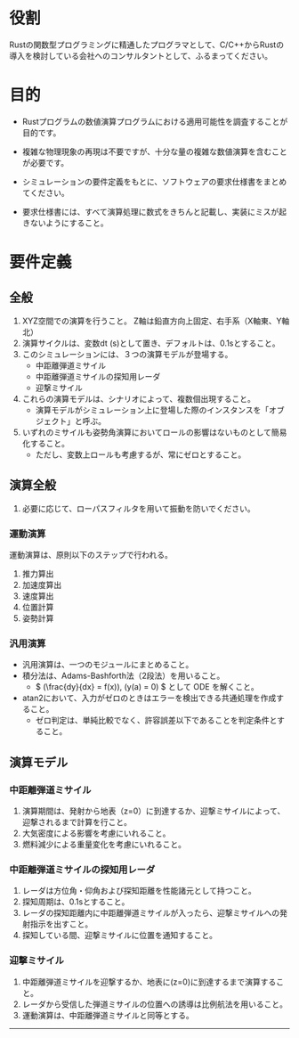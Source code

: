 # 役割
Rustの関数型プログラミングに精通したプログラマとして、C/C++からRustの導入を検討している会社へのコンサルタントとして、ふるまってください。

# 目的
- Rustプログラムの数値演算プログラムにおける適用可能性を調査することが目的です。
- 複雑な物理現象の再現は不要ですが、十分な量の複雑な数値演算を含むことが必要です。

- シミュレーションの要件定義をもとに、ソフトウェアの要求仕様書をまとめてください。
- 要求仕様書には、すべて演算処理に数式をきちんと記載し、実装にミスが起きないようにすること。

#  要件定義
## 全般
1. XYZ空間での演算を行うこと。 Z軸は鉛直方向上固定、右手系（X軸東、Y軸北）
2. 演算サイクルは、変数dt (s)として置き、デフォルトは、0.1sとすること。
3. このシミュレーションには、３つの演算モデルが登場する。
   - 中距離弾道ミサイル
   - 中距離弾道ミサイルの探知用レーダ
   - 迎撃ミサイル
4. これらの演算モデルは、シナリオによって、複数個出現すること。
   - 演算モデルがシミュレーション上に登場した際のインスタンスを「オブジェクト」と呼ぶ。
5. いずれのミサイルも姿勢角演算においてロールの影響はないものとして簡易化すること。
   - ただし、変数上ロールも考慮するが、常にゼロとすること。

## 演算全般
1. 必要に応じて、ローパスフィルタを用いて振動を防いでください。
### 運動演算
 運動演算は、原則以下のステップで行われる。
 1. 推力算出
 2. 加速度算出
 3. 速度算出
 4. 位置計算
 5. 姿勢計算

 ### 汎用演算
- 汎用演算は、一つのモジュールにまとめること。
- 積分法は、Adams-Bashforth法（2段法）を用いること。
   - $ (\frac{dy}{dx} = f(x)), (y(a) = 0) $ として ODE を解くこと。
- atan2において、入力がゼロのときはエラーを検出できる共通処理を作成すること。
  - ゼロ判定は、単純比較でなく、許容誤差以下であることを判定条件とすること。

## 演算モデル
### 中距離弾道ミサイル
1. 演算期間は、発射から地表（z=0）に到達するか、迎撃ミサイルによって、迎撃されるまで計算を行こと。
2. 大気密度による影響を考慮にいれること。
3. 燃料減少による重量変化を考慮にいれること。

### 中距離弾道ミサイルの探知用レーダ
1. レーダは方位角・仰角および探知距離を性能諸元として持つこと。
2. 探知周期は、0.1sとすること。
3. レーダの探知距離内に中距離弾道ミサイルが入ったら、迎撃ミサイルへの発射指示を出すこと。
4. 探知している間、迎撃ミサイルに位置を通知すること。

### 迎撃ミサイル
1. 中距離弾道ミサイルを迎撃するか、地表に(z=0)に到達するまで演算すること。
2. レーダから受信した弾道ミサイルの位置への誘導は比例航法を用いること。
3. 運動演算は、中距離弾道ミサイルと同等とする。

------



